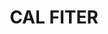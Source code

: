 ---
layout: test
title:  "CAL FITER"
coordinates:
  - group1:
    - [1.461510831823916, 42.358360218485927]
    - [1.461591047965791, 42.358368718371985]
    - [1.461636950561446, 42.358379017739033]
    - [1.461666635920991, 42.358286372626068]
    - [1.461658356059366, 42.358285635657829]
    - [1.461658812623452, 42.358255392219043]
    - [1.461659579551718, 42.35821242726567]
    - [1.461664307225909, 42.358156998402933]
    - [1.461535167733632, 42.358140974977772]
    - [1.46152730718235, 42.358214320295033]
    - [1.461522625252151, 42.358283240376068]
    - [1.461510831823916, 42.358360218485927]
---